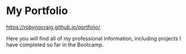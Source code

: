 # My Portfolio

https://robynocraig.github.io/portfolio/

Here you will find all of my professional information, including projects I have completed so far in the Bootcamp.
